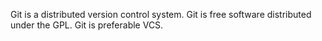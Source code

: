 Git is a distributed version control system.
Git is free software distributed under the GPL.
Git is preferable VCS.
